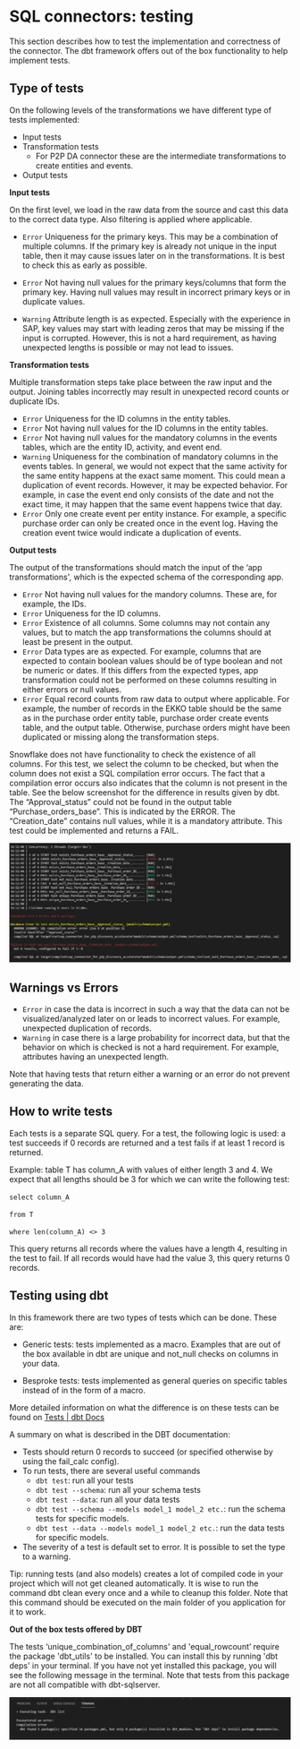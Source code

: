 # SQL connectors: testing

This section describes how to test the implementation and correctness of the connector. The dbt framework offers out of the box functionality to help implement tests.

## Type of tests

On the following levels of the transformations we have different type of tests implemented:

- Input tests
- Transformation tests
  - For P2P DA connector these are the intermediate transformations to create entities and events.
- Output tests

**Input tests**

On the first level, we load in the raw data from the source and cast this data to the correct data type. Also filtering is applied where applicable.

- `Error` Uniqueness for the primary keys. This may be a combination of multiple columns. If the primary key is already not unique in the input table, then it may cause issues later on in the transformations. It is best to check this as early as possible.

- `Error` Not having null values for the primary keys/columns that form the primary key. Having null values may result in incorrect primary keys or in duplicate values.

- `Warning` Attribute length is as expected. Especially with the experience in SAP, key values may start with leading zeros that may be missing if the input is corrupted. However, this is not a hard requirement, as having unexpected lengths is possible or may not lead to issues.

**Transformation tests**

Multiple transformation steps take place between the raw input and the output. Joining tables incorrectly may result in unexpected record counts or duplicate IDs.

- `Error` Uniqueness for the ID columns in the entity tables.
- `Error` Not having null values for the ID columns in the entity tables.
- `Error` Not having null values for the mandatory columns in the events tables, which are the entity ID, activity, and event end.
- `Warning` Uniqueness for the combination of mandatory columns in the events tables. In general, we would not expect that the same activity for the same entity happens at the exact same moment. This could mean a duplication of event records. However, it may be expected behavior. For example, in case the event end only consists of the date and not the exact time, it may happen that the same event happens twice that day.
- `Error` Only one create event per entity instance. For example, a specific purchase order can only be created once in the event log. Having the creation event twice would indicate a duplication of events.

**Output tests**

The output of the transformations should match the input of the ‘app transformations', which is the expected  schema of the corresponding app. 

- `Error` Not having null values for the mandory columns. These are, for example, the IDs.
- `Error` Uniqueness for the ID columns.
- `Error` Existence of all columns. Some columns may not contain any values, but to match the app transformations the columns should at least be present in the output.
- `Error` Data types are as expected. For example, columns that are expected to contain boolean values should be of type boolean and not be numeric or dates. If this differs from the expected types, app transformation could not be performed on these columns resulting in either errors or null values.
- `Error` Equal record counts from raw data to output where applicable. For example, the number of records in the EKKO table should be the same as in the purchase order entity table, purchase order create events table, and the output table. Otherwise, purchase orders might have been duplicated or missing along the transformation steps.

Snowflake does not have functionality to check the existence of all columns. For this test, we select the column to be checked, but when the column does not exist a SQL compilation error occurs. The fact that a compilation error occurs also indicates that the column is not present in the table. See the below screenshot for the difference in results given by dbt. The “Approval_status” could not be found in the output table “Purchase_orders_base”. This is indicated by the ERROR. The “Creation_date” contains null values, while it is a mandatory attribute. This test could be implemented and returns a FAIL.

![image4](image4.png)

## Warnings vs Errors

- `Error` in case the data is incorrect in such a way that the data can not be visualized/analyzed later on or leads to incorrect values. For example, unexpected duplication of records.
- `Warning` in case there is a large probability for incorrect data, but that the behavior on which is checked is not a hard requirement. For example, attributes having an unexpected length.

Note that having tests that return either a warning or an error do not prevent generating the data. 

## How to write tests 

Each tests is a separate SQL query. For a test, the following logic is used: a test succeeds if 0 records are returned and a test fails if at least 1 record is returned. 

Example: table T has column_A with values of either length 3 and 4. We expect that all lengths should be 3 for which we can write the following test:

`select column_A`

`from T`

`where len(column_A) <> 3`

This query returns all records where the values have a length 4, resulting in the test to fail. If all records would have had the value 3, this query returns 0 records.

## Testing using dbt

In this framework there are two types of tests which can be done. These are:

- Generic tests: tests implemented as a macro. Examples that are out of the box available in dbt are unique and not_null checks on columns in your data.

- Besproke tests: tests implemented as general queries on specific tables instead of in the form of a macro.

More detailed information on what the difference is on these tests can be found on [Tests | dbt Docs](https://docs.getdbt.com/docs/building-a-dbt-project/tests)

A summary on what is described in the DBT documentation:

- Tests should return 0 records to succeed (or specified otherwise by using the fail_calc config).
- To run tests, there are several useful commands
  - `dbt test`: run all your tests
  - `dbt test --schema`: run all your schema tests
  - `dbt test --data`: run all your data tests
  - `dbt test --schema --models model_1 model_2 etc.`: run the schema tests for specific models.
  - `dbt test --data --models model_1 model_2 etc.`: run the data tests for specific models.
- The severity of a test is default set to error. It is possible to set the type to a warning.

Tip: running tests (and also models) creates a lot of compiled code in your project which will not get cleaned automatically. It is wise to run the command dbt clean every once and a while to cleanup this folder. Note that this command should be executed on the main folder of you application for it to work.

**Out of the box tests offered by DBT**

The tests ‘unique_combination_of_columns' and 'equal_rowcount’ require the package 'dbt_utils' to be installed. You can install this by running 'dbt deps' in your terminal. If you have not yet installed this package, you will see the following message in the terminal. Note that tests from this package are not all compatible with dbt-sqlserver.

![image3](image3.png)
